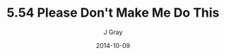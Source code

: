 ---
title: '5.54 Please Don''t Make Me Do This'
alt: 'Mysteries of the Arcana'
date: '2014-10-09'
author: 'J Gray'
artist: 'Keira'
chapter: '5 Inn Trouble'
filler: false
---